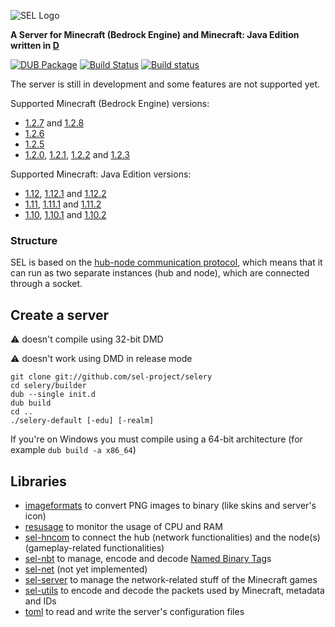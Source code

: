 ![SEL Logo](https://i.imgur.com/cTu1FE5.png)

**A Server for Minecraft (Bedrock Engine) and Minecraft: Java Edition written in [D](https://dlang.org)**

[![DUB Package](https://img.shields.io/dub/v/selery.svg)](https://code.dlang.org/packages/selery)
[![Build Status](https://travis-ci.org/sel-project/selery.svg?branch=master)](https://travis-ci.org/sel-project/selery)
[![Build status](https://ci.appveyor.com/api/projects/status/k92u01kgy09rbwmm?svg=true)](https://ci.appveyor.com/project/Kripth/selery)

The server is still in development and some features are not supported yet.

Supported Minecraft (Bedrock Engine) versions:
- [1.2.7](https://minecraft.gamepedia.com/Bedrock_Edition_1.2.7) and [1.2.8](https://minecraft.gamepedia.com/Bedrock_Edition_1.2.8)
- [1.2.6](https://minecraft.gamepedia.com/Bedrock_Edition_1.2.6)
- [1.2.5](https://minecraft.gamepedia.com/Bedrock_Edition_1.2.5)
- [1.2.0](https://minecraft.gamepedia.com/Bedrock_Edition_1.2), [1.2.1](https://minecraft.gamepedia.com/Bedrock_Edition_1.2.1), [1.2.2](https://minecraft.gamepedia.com/Bedrock_Edition_1.2.2) and [1.2.3](https://minecraft.gamepedia.com/Bedrock_Edition_1.2.3)

Supported Minecraft: Java Edition versions:
- [1.12](https://minecraft.gamepedia.com/1.12), [1.12.1](https://minecraft.gamepedia.com/1.12.1) and [1.12.2](https://minecraft.gamepedia.com/1.12.2)
- [1.11](https://minecraft.gamepedia.com/1.11), [1.11.1](https://minecraft.gamepedia.com/1.11.1) and [1.11.2](https://minecraft.gamepedia.com/1.11.2)
- [1.10](https://minecraft.gamepedia.com/1.10), [1.10.1](https://minecraft.gamepedia.com/1.10.1) and [1.10.2](https://minecraft.gamepedia.com/1.10.2)

### Structure

SEL is based on the [hub-node communication protocol](https://sel-utils.github.io/protocol/hncom), which means that it can run as two separate instances (hub and node), which are connected through a socket.

## Create a server

:warning: doesn't compile using 32-bit DMD

:warning: doesn't work using DMD in release mode

```
git clone git://github.com/sel-project/selery
cd selery/builder
dub --single init.d
dub build
cd ..
./selery-default [-edu] [-realm]
```

If you're on Windows you must compile using a 64-bit architecture (for example `dub build -a x86_64`)

## Libraries

- [imageformats](https://code.dlang.org/packages/imageformats) to convert PNG images to binary (like skins and server's icon)
- [resusage](https://code.dlang.org/packages/resusage) to monitor the usage of CPU and RAM
- [sel-hncom](https://code.dlang.org/packages/sel-hncom) to connect the hub (network functionalities) and the node(s) (gameplay-related functionalities)
- [sel-nbt](https://code.dlang.org/packages/sel-nbt) to manage, encode and decode [Named Binary Tag](https://minecraft.gamepedia.com/NBT_format)s
- [sel-net](https://code.dlang.org/packages/sel-net) (not yet implemented)
- [sel-server](https://code.dlang.org/packages/sel-server) to manage the network-related stuff of the Minecraft games
- [sel-utils](https://code.dlang.org/packages/sel-utils) to encode and decode the packets used by Minecraft, metadata and IDs
- [toml](https://code.dlang.org/packages/toml) to read and write the server's configuration files
